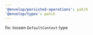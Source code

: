 ```yaml
---
'@envelop/persisted-operations': patch
'@envelop/types': patch
---
```


fix: loosen `DefaultContext` type
